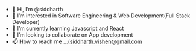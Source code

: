 - 👋 Hi, I’m @siddharth
- 👀 I’m interested in Software Engineering  & Web Development(Full Stack Developer)
- 🌱 I’m currently learning Javascript and React 
- 💞️ I’m looking to collaborate on App development
- 📫 How to reach me ...(siddharth.vishen@gmail.com 


<!---
SiddharthRajatVishen/SiddharthRajatVishen is a ✨ special ✨ repository because its `README.md` (this file) appears on your GitHub profile.
You can click the Preview link to take a look at your changes.
--->

